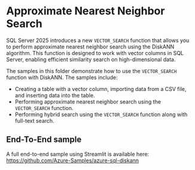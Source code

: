 # Approximate Nearest Neighbor Search

SQL Server 2025 introduces a new `VECTOR_SEARCH` function that allows you to perform approximate nearest neighbor search using the DiskANN algorithm. This function is designed to work with vector columns in SQL Server, enabling efficient similarity search on high-dimensional data.

The samples in this folder demonstrate how to use the `VECTOR_SEARCH` function with DiskANN. The samples include:

- Creating a table with a vector column, importing data from a CSV file, and inserting data into the table.
- Performing approximate nearest neighbor search using the `VECTOR_SEARCH` function.
- Performing hybrid search using the `VECTOR_SEARCH` function along with full-text search.

## End-To-End sample

A full end-to-end sample using Streamlit is available here: https://github.com/Azure-Samples/azure-sql-diskann
